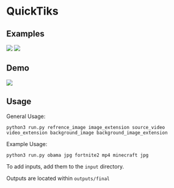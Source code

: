 # QuickTiks

## Examples

[![](http://img.youtube.com/vi/8Pt4TxqblJk/0.jpg)](https://youtu.be/8Pt4TxqblJk "trump dancing")
[![](http://img.youtube.com/vi/a6AanOreptI/0.jpg)](https://youtu.be/a6AanOreptI "david dancing")

## Demo


[![](http://img.youtube.com/vi/jWAk5QTNNZQ/0.jpg)](https://youtu.be/jWAk5QTNNZQ "demo")

## Usage

General Usage:

```
python3 run.py refrence_image image_extension source_video video_extension background_image background_image_extension
```

Example Usage:

```
python3 run.py obama jpg fortnite2 mp4 minecraft jpg
```

To add inputs, add them to the `input` directory.

Outputs are located within `outputs/final`
